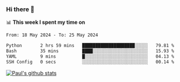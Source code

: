 ### Hi there 👋

📊 **This week I spent my time on**
<!--START_SECTION:waka-->

```txt
From: 18 May 2024 - To: 25 May 2024

Python       2 hrs 59 mins   ████████████████████░░░░░   79.81 %
Bash         35 mins         ████░░░░░░░░░░░░░░░░░░░░░   15.93 %
YAML         9 mins          █░░░░░░░░░░░░░░░░░░░░░░░░   04.13 %
SSH Config   0 secs          ░░░░░░░░░░░░░░░░░░░░░░░░░   00.14 %
```

<!--END_SECTION:waka-->


[![Paul's github stats](https://github-readme-stats.vercel.app/api?username=mickeyouyou&theme=dracula&show_icons=true)](https://github.com/anuraghazra/github-readme-stats)
